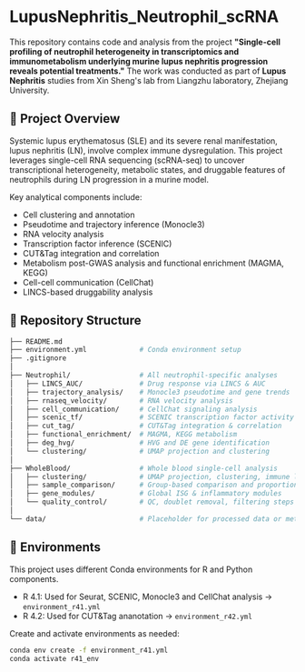 # LupusNephritis_Neutrophil_scRNA

This repository contains code and analysis from the project **"Single-cell profiling of neutrophil heterogeneity in transcriptomics and immunometabolism underlying murine lupus nephritis progression reveals potential treatments."** The work was conducted as part of **Lupus Nephritis** studies from Xin Sheng's lab from Liangzhu laboratory, Zhejiang University.

## 🔬 Project Overview

Systemic lupus erythematosus (SLE) and its severe renal manifestation, lupus nephritis (LN), involve complex immune dysregulation. This project leverages single-cell RNA sequencing (scRNA-seq) to uncover transcriptional heterogeneity, metabolic states, and druggable features of neutrophils during LN progression in a murine model.

Key analytical components include:
- Cell clustering and annotation
- Pseudotime and trajectory inference (Monocle3)
- RNA velocity analysis
- Transcription factor inference (SCENIC)
- CUT&Tag integration and correlation
- Metabolism post-GWAS analysis and functional enrichment (MAGMA, KEGG)
- Cell-cell communication (CellChat)
- LINCS-based druggability analysis

## 📁 Repository Structure

```bash
├── README.md
├── environment.yml             # Conda environment setup
├── .gitignore
│
├── Neutrophil/                 # All neutrophil-specific analyses
│   ├── LINCS_AUC/              # Drug response via LINCS & AUC
│   ├── trajectory_analysis/    # Monocle3 pseudotime and gene trends
│   ├── rnaseq_velocity/        # RNA velocity analysis
│   ├── cell_communication/     # CellChat signaling analysis
│   ├── scenic_tf/              # SCENIC transcription factor activity
│   ├── cut_tag/                # CUT&Tag integration & correlation
│   ├── functional_enrichment/  # MAGMA, KEGG metabolism
│   ├── deg_hvg/                # HVG and DE gene identification
│   └── clustering/             # UMAP projection and clustering
│
├── WholeBlood/                 # Whole blood single-cell analysis
│   ├── clustering/             # UMAP projection, clustering, immune landscape
│   ├── sample_comparison/      # Group-based comparison and proportions
│   ├── gene_modules/           # Global ISG & inflammatory modules
│   └── quality_control/        # QC, doublet removal, filtering steps
│
└── data/                       # Placeholder for processed data or metadata
```

## 🔧 Environments

This project uses different Conda environments for R and Python components.

- R 4.1: Used for Seurat, SCENIC, Monocle3 and CellChat analysis → `environment_r41.yml`
- R 4.2: Used for CUT&Tag ananotation → `environment_r42.yml`

Create and activate environments as needed:

```bash
conda env create -f environment_r41.yml
conda activate r41_env
```
